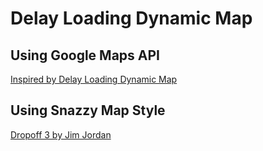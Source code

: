 # Delay Loading Dynamic Map

## Using Google Maps API

[Inspired by Delay Loading Dynamic Map](https://developers.google.com/maps/documentation/javascript/examples/programmatic-load-button#maps_programmatic_load_button-javascript)

## Using Snazzy Map Style

[Dropoff 3 by Jim Jordan](https://snazzymaps.com/style/26787/dropoff-3)